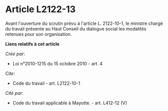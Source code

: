 # Article L2122-13

Avant l'ouverture du scrutin prévu à l'article L. 2122-10-1, le ministre chargé du travail présente au Haut Conseil du
dialogue social les modalités retenues pour son organisation.

**Liens relatifs à cet article**

_Créé par_:

  - Loi n°2010-1215 du 15 octobre 2010 - art. 4

_Cite_:

  - Code du travail - art. L2122-10-1

_Cité par_:

  - Code du travail applicable à Mayotte. - art. L412-12 (V)
